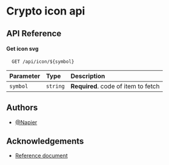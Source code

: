 
# Crypto icon api

## API Reference





#### Get icon svg

```http
  GET /api/icon/${symbol}
```

| Parameter | Type     | Description                       |
| :-------- | :------- | :-------------------------------- |
| `symbol`      | `string` | **Required**.  code of item to fetch |




## Authors

- [@Napier](https://github.com/22p21s0045)


## Acknowledgements

 - [Reference document ](https://github.com/spothq/cryptocurrency-icons)


